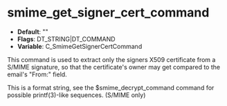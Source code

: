 # smime_get_signer_cert_command

- **Default**: ""
- **Flags**: DT_STRING|DT_COMMAND
- **Variable**: C_SmimeGetSignerCertCommand

This command is used to extract only the signers X509 certificate from a S/MIME
signature, so that the certificate's owner may get compared to the
email's "From:" field.

This is a format string, see the $smime_decrypt_command command for
possible printf(3)-like sequences.
(S/MIME only)
